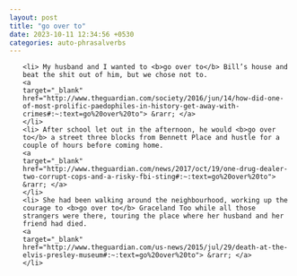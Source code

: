 ```yaml
---
layout: post
title: "go over to"
date: 2023-10-11 12:34:56 +0530
categories: auto-phrasalverbs
---
```

<ol>

    <li> My husband and I wanted to <b>go over to</b> Bill’s house and beat the shit out of him, but we chose not to.
    <a 
    target="_blank" 
    href="http://www.theguardian.com/society/2016/jun/14/how-did-one-of-most-prolific-paedophiles-in-history-get-away-with-crimes#:~:text=go%20over%20to"> &rarr; </a>
    </li>
    <li> After school let out in the afternoon, he would <b>go over to</b> a street three blocks from Bennett Place and hustle for a couple of hours before coming home.
    <a 
    target="_blank" 
    href="http://www.theguardian.com/news/2017/oct/19/one-drug-dealer-two-corrupt-cops-and-a-risky-fbi-sting#:~:text=go%20over%20to"> &rarr; </a>
    </li>
    <li> She had been walking around the neighbourhood, working up the courage to <b>go over to</b> Graceland Too while all those strangers were there, touring the place where her husband and her friend had died.
    <a 
    target="_blank" 
    href="http://www.theguardian.com/us-news/2015/jul/29/death-at-the-elvis-presley-museum#:~:text=go%20over%20to"> &rarr; </a>
    </li>